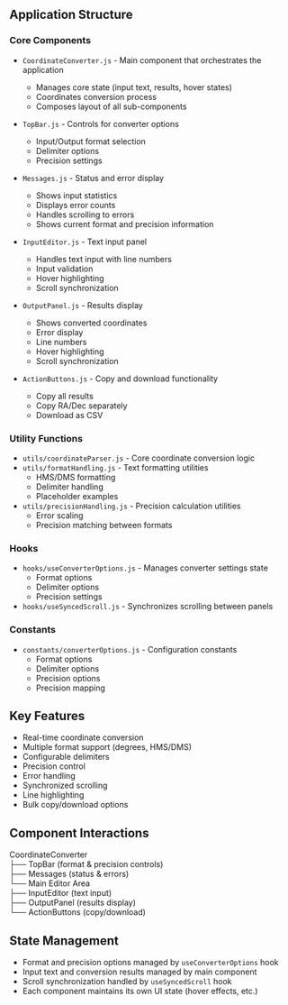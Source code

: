 ## Application Structure

### Core Components

- `CoordinateConverter.js` - Main component that orchestrates the application
  - Manages core state (input text, results, hover states)
  - Coordinates conversion process
  - Composes layout of all sub-components

- `TopBar.js` - Controls for converter options
  - Input/Output format selection
  - Delimiter options
  - Precision settings

- `Messages.js` - Status and error display
  - Shows input statistics
  - Displays error counts
  - Handles scrolling to errors
  - Shows current format and precision information

- `InputEditor.js` - Text input panel
  - Handles text input with line numbers
  - Input validation
  - Hover highlighting
  - Scroll synchronization

- `OutputPanel.js` - Results display
  - Shows converted coordinates
  - Error display
  - Line numbers
  - Hover highlighting
  - Scroll synchronization

- `ActionButtons.js` - Copy and download functionality
  - Copy all results
  - Copy RA/Dec separately
  - Download as CSV

### Utility Functions

- `utils/coordinateParser.js` - Core coordinate conversion logic
- `utils/formatHandling.js` - Text formatting utilities
  - HMS/DMS formatting
  - Delimiter handling
  - Placeholder examples
- `utils/precisionHandling.js` - Precision calculation utilities
  - Error scaling
  - Precision matching between formats

### Hooks

- `hooks/useConverterOptions.js` - Manages converter settings state
  - Format options
  - Delimiter options
  - Precision settings
- `hooks/useSyncedScroll.js` - Synchronizes scrolling between panels

### Constants

- `constants/converterOptions.js` - Configuration constants
  - Format options
  - Delimiter options
  - Precision options
  - Precision mapping

## Key Features

- Real-time coordinate conversion
- Multiple format support (degrees, HMS/DMS)
- Configurable delimiters
- Precision control
- Error handling
- Synchronized scrolling
- Line highlighting
- Bulk copy/download options

## Component Interactions

CoordinateConverter  
├── TopBar (format & precision controls)  
├── Messages (status & errors)  
└── Main Editor Area  
    ├── InputEditor (text input)  
    ├── OutputPanel (results display)  
    └── ActionButtons (copy/download)  


## State Management

- Format and precision options managed by `useConverterOptions` hook
- Input text and conversion results managed by main component
- Scroll synchronization handled by `useSyncedScroll` hook
- Each component maintains its own UI state (hover effects, etc.)